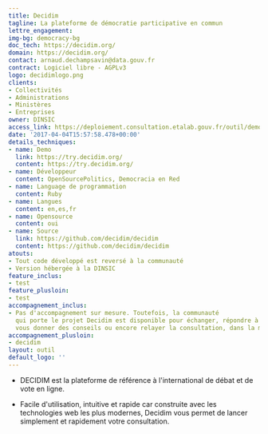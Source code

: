 ```yaml
---
title: Decidim
tagline: La plateforme de démocratie participative en commun
lettre_engagement:
img-bg: democracy-bg
doc_tech: https://decidim.org/
domain: https://decidim.org/
contact: arnaud.dechampsavin@data.gouv.fr
contract: Logiciel libre - AGPLv3
logo: decidimlogo.png
clients:
- Collectivités
- Administrations
- Ministères
- Entreprises
owner: DINSIC
access_link: https://deploiement.consultation.etalab.gouv.fr/outil/democracyos
date: '2017-04-04T15:57:58.478+00:00'
details_techniques:
- name: Demo
  link: https://try.decidim.org/
  content: https://try.decidim.org/
- name: Développeur
  content: OpenSourcePolitics, Democracia en Red
- name: Language de programmation
  content: Ruby
- name: Langues
  content: en,es,fr
- name: Opensource
  content: oui
- name: Source
  link: https://github.com/decidim/decidim
  content: https://github.com/decidim/decidim
atouts:
- Tout code développé est reversé à la communauté
- Version hébergée à la DINSIC
feature_inclus:
- test
feature_plusloin:
- test
accompagnement_inclus:
- Pas d'accompagnement sur mesure. Toutefois, la communauté
  qui porte le projet Decidim est disponible pour échanger, répondre à vos questions,
  vous donner des conseils ou encore relayer la consultation, dans la mesure du possible.
accompagnement_plusloin:
- decidim
layout: outil
default_logo: ''
---
```

* DECIDIM est la plateforme de référence à l'international de débat et de vote en ligne.

* Facile d'utilisation, intuitive et rapide car construite avec les technologies web les plus modernes, Decidim vous permet de lancer simplement et rapidement votre consultation.